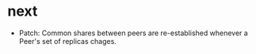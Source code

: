 # next

- Patch: Common shares between peers are re-established whenever a Peer's set of
  replicas chages.
